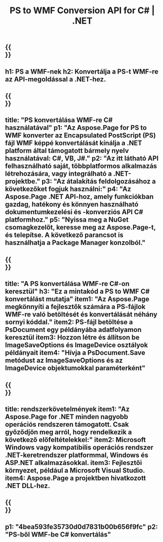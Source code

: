 ﻿---
translation: true
template: /_templates/_conversion-child-net.md
title: PS to WMF Conversion API for C# |  .NET
url: /net/conversion/ps-to-wmf/
description: Mintakód a PS-ből WMF C# konvertáláshoz. Használjon API-példakódot a PS-fájlok kötegelt WMF-vé konvertálásához VB.NET-en, Asp.NET-en vagy bármely .NET-alapú alkalmazáson belül.
informat: PS
outformat: WMF
otherformats: XPS EPS
---

{{<section banner>}}
---
h1: PS a WMF-nek
h2: Konvertálja a PS-t WMF-re az API-megoldással a .NET-hez.
---

{{<section overview>}}
---
title: "PS konvertálása WMF-re C# használatával"
p1: "Az Aspose.Page for PS to WMF konverter az Encapsulated PostScript (PS) fájl WMF képpé konvertálását kínálja a .NET platform által támogatott bármely nyelv használatával: C#, VB, J#."
p2: "Az itt látható API felhasználható saját, többplatformos alkalmazás létrehozására, vagy integrálható a .NET-projektbe."
p3: "Az átalakítás feldolgozásához a következőket fogjuk használni:"
p4: "Az Aspose.Page .NET API-hoz, amely funkciókban gazdag, hatékony és könnyen használható dokumentumkezelési és -konverziós API C# platformhoz."
p5: "Nyissa meg a NuGet csomagkezelőt, keresse meg az Aspose.Page-t, és telepítse. A következő parancsot is használhatja a Package Manager konzolból."
---

{{<section feature1>}}
---
title: "A PS konvertálása WMF-re C#-on keresztül"
h3: "Ez a mintakód a PS to WMF C# konvertálást mutatja"
item1: "Az Aspose.Page megkönnyíti a fejlesztők számára a PS-fájlok WMF-re való betöltését és konvertálását néhány sornyi kóddal."
item2: PS-fájl betöltése a PsDocument egy példányába adatfolyamon keresztül
item3: Hozzon létre és állítson be ImageSaveOptions és ImageDevice osztályok példányait
item4: "Hívja a PsDocument.Save metódust az ImageSaveOptions és az ImageDevice objektumokkal paraméterként"
---

{{<section feature2>}}
---
title: rendszerkövetelmények
item1: "Az Aspose.Page for .NET minden nagyobb operációs rendszeren támogatott. Csak győződjön meg arról, hogy rendelkezik a következő előfeltételekkel:"
item2: Microsoft Windows vagy kompatibilis operációs rendszer .NET-keretrendszer platformmal, Windows és ASP.NET alkalmazásokkal.
item3: Fejlesztői környezet, például a Microsoft Visual Studio.
item4: Aspose.Page a projektben hivatkozott .NET DLL-hez.
---

{{<section gist>}}
---
p1: "4bea593fe35730d0d7831b00b656f9fc"
p2: "PS-ből WMF-be C# konvertálás"
---

